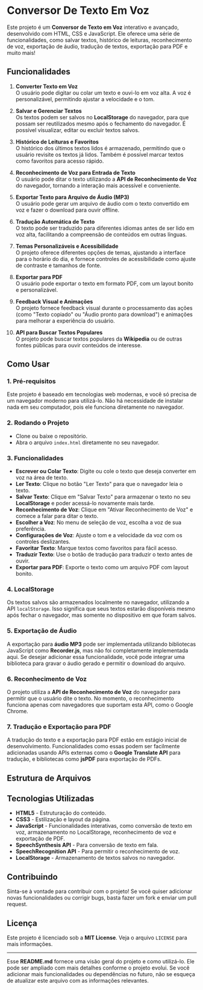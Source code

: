 # Conversor De Texto Em Voz

Este projeto é um **Conversor de Texto em Voz** interativo e avançado, desenvolvido com HTML, CSS e JavaScript. Ele oferece uma série de funcionalidades, como salvar textos, histórico de leituras, reconhecimento de voz, exportação de áudio, tradução de textos, exportação para PDF e muito mais!

## Funcionalidades

1. **Converter Texto em Voz**  
   O usuário pode digitar ou colar um texto e ouvi-lo em voz alta. A voz é personalizável, permitindo ajustar a velocidade e o tom.

2. **Salvar e Gerenciar Textos**  
   Os textos podem ser salvos no **LocalStorage** do navegador, para que possam ser reutilizados mesmo após o fechamento do navegador. É possível visualizar, editar ou excluir textos salvos.

3. **Histórico de Leituras e Favoritos**  
   O histórico dos últimos textos lidos é armazenado, permitindo que o usuário revisite os textos já lidos. Também é possível marcar textos como favoritos para acesso rápido.

4. **Reconhecimento de Voz para Entrada de Texto**  
   O usuário pode ditar o texto utilizando a **API de Reconhecimento de Voz** do navegador, tornando a interação mais acessível e conveniente.

5. **Exportar Texto para Arquivo de Áudio (MP3)**  
   O usuário pode gerar um arquivo de áudio com o texto convertido em voz e fazer o download para ouvir offline.

6. **Tradução Automática de Texto**  
   O texto pode ser traduzido para diferentes idiomas antes de ser lido em voz alta, facilitando a compreensão de conteúdos em outras línguas.

7. **Temas Personalizáveis e Acessibilidade**  
   O projeto oferece diferentes opções de temas, ajustando a interface para o horário do dia, e fornece controles de acessibilidade como ajuste de contraste e tamanhos de fonte.

8. **Exportar para PDF**  
   O usuário pode exportar o texto em formato PDF, com um layout bonito e personalizável.

9. **Feedback Visual e Animações**  
   O projeto fornece feedback visual durante o processamento das ações (como "Texto copiado" ou "Áudio pronto para download") e animações para melhorar a experiência do usuário.

10. **API para Buscar Textos Populares**  
    O projeto pode buscar textos populares da **Wikipedia** ou de outras fontes públicas para ouvir conteúdos de interesse.

## Como Usar

### 1. **Pré-requisitos**

Este projeto é baseado em tecnologias web modernas, e você só precisa de um navegador moderno para utilizá-lo. Não há necessidade de instalar nada em seu computador, pois ele funciona diretamente no navegador.

### 2. **Rodando o Projeto**

- Clone ou baixe o repositório.
- Abra o arquivo `index.html` diretamente no seu navegador.

### 3. **Funcionalidades**

- **Escrever ou Colar Texto**: Digite ou cole o texto que deseja converter em voz na área de texto.
- **Ler Texto**: Clique no botão "Ler Texto" para que o navegador leia o texto.
- **Salvar Texto**: Clique em "Salvar Texto" para armazenar o texto no seu **LocalStorage** e poder acessá-lo novamente mais tarde.
- **Reconhecimento de Voz**: Clique em "Ativar Reconhecimento de Voz" e comece a falar para ditar o texto.
- **Escolher a Voz**: No menu de seleção de voz, escolha a voz de sua preferência.
- **Configurações de Voz**: Ajuste o tom e a velocidade da voz com os controles deslizantes.
- **Favoritar Texto**: Marque textos como favoritos para fácil acesso.
- **Traduzir Texto**: Use o botão de tradução para traduzir o texto antes de ouvir.
- **Exportar para PDF**: Exporte o texto como um arquivo PDF com layout bonito.

### 4. **LocalStorage**

Os textos salvos são armazenados localmente no navegador, utilizando a API `localStorage`. Isso significa que seus textos estarão disponíveis mesmo após fechar o navegador, mas somente no dispositivo em que foram salvos.

### 5. **Exportação de Áudio**

A exportação para **áudio MP3** pode ser implementada utilizando bibliotecas JavaScript como **Recorder.js**, mas não foi completamente implementada aqui. Se desejar adicionar essa funcionalidade, você pode integrar uma biblioteca para gravar o áudio gerado e permitir o download do arquivo.

### 6. **Reconhecimento de Voz**

O projeto utiliza a **API de Reconhecimento de Voz** do navegador para permitir que o usuário dite o texto. No momento, o reconhecimento funciona apenas com navegadores que suportam esta API, como o Google Chrome.

### 7. **Tradução e Exportação para PDF**

A tradução do texto e a exportação para PDF estão em estágio inicial de desenvolvimento. Funcionalidades como essas podem ser facilmente adicionadas usando APIs externas como o **Google Translate API** para tradução, e bibliotecas como **jsPDF** para exportação de PDFs.

## Estrutura de Arquivos


## Tecnologias Utilizadas

- **HTML5** - Estruturação do conteúdo.
- **CSS3** - Estilização e layout da página.
- **JavaScript** - Funcionalidades interativas, como conversão de texto em voz, armazenamento no LocalStorage, reconhecimento de voz e exportação de PDF.
- **SpeechSynthesis API** - Para conversão de texto em fala.
- **SpeechRecognition API** - Para permitir o reconhecimento de voz.
- **LocalStorage** - Armazenamento de textos salvos no navegador.

## Contribuindo

Sinta-se à vontade para contribuir com o projeto! Se você quiser adicionar novas funcionalidades ou corrigir bugs, basta fazer um fork e enviar um pull request.

## Licença

Este projeto é licenciado sob a **MIT License**. Veja o arquivo `LICENSE` para mais informações.

---

Esse **README.md** fornece uma visão geral do projeto e como utilizá-lo. Ele pode ser ampliado com mais detalhes conforme o projeto evolui. Se você adicionar mais funcionalidades ou dependências no futuro, não se esqueça de atualizar este arquivo com as informações relevantes.


